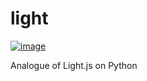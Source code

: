 # light
[![image](https://img.shields.io/pypi/v/lite)](https://pypi.org/project/lite/)

Analogue of Light.js on Python
